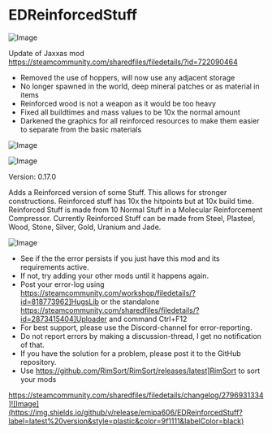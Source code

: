 # EDReinforcedStuff

![Image](https://i.imgur.com/buuPQel.png)

Update of Jaxxas mod
https://steamcommunity.com/sharedfiles/filedetails/?id=722090464

- Removed the use of hoppers, will now use any adjacent storage
- No longer spawned in the world, deep mineral patches or as material in items
- Reinforced wood is not a weapon as it would be too heavy
- Fixed all buildtimes and mass values to be 10x the normal amount
- Darkened the graphics for all reinforced resources to make them easier to separate from the basic materials

![Image](https://i.imgur.com/pufA0kM.png)

	
![Image](https://i.imgur.com/Z4GOv8H.png)

Version: 0.17.0
	
Adds a Reinforced version of some Stuff. This allows for stronger constructions. Reinforced stuff has 10x the hitpoints but at 10x build time. Reinforced Stuff is made from 10 Normal Stuff in a Molecular Reinforcement Compressor. Currently Reinforced Stuff can be made from Steel, Plasteel, Wood, Stone, Silver, Gold, Uranium and Jade.

![Image](https://i.imgur.com/PwoNOj4.png)



-  See if the the error persists if you just have this mod and its requirements active.
-  If not, try adding your other mods until it happens again.
-  Post your error-log using https://steamcommunity.com/workshop/filedetails/?id=818773962]HugsLib or the standalone https://steamcommunity.com/sharedfiles/filedetails/?id=2873415404]Uploader and command Ctrl+F12
-  For best support, please use the Discord-channel for error-reporting.
-  Do not report errors by making a discussion-thread, I get no notification of that.
-  If you have the solution for a problem, please post it to the GitHub repository.
-  Use https://github.com/RimSort/RimSort/releases/latest]RimSort to sort your mods



https://steamcommunity.com/sharedfiles/filedetails/changelog/2796931334]![Image](https://img.shields.io/github/v/release/emipa606/EDReinforcedStuff?label=latest%20version&style=plastic&color=9f1111&labelColor=black)

